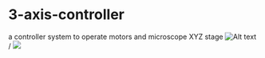# 3-axis-controller
a controller system to operate motors and microscope XYZ stage
![Alt text](stepper_motor.gif) / ![](stepper_motor.gif)
